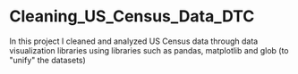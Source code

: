 # Cleaning_US_Census_Data_DTC
In this project I cleaned and analyzed US Census data through data visualization libraries using libraries such as pandas, matplotlib and glob (to "unify" the datasets)
